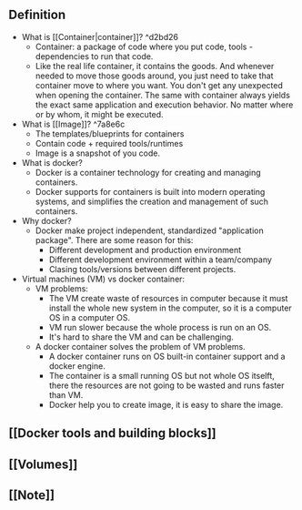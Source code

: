 ## Definition
- What is [[Container|container]]? ^d2bd26
	- Container: a package of code where you put code, tools - dependencies to run that code.
	- Like the real life container, it contains the goods. And whenever needed to move those goods around, you just need to take that container move to where you want. You don't get any unexpected when opening the container. The same with container always yields the exact same application and execution behavior. No matter where or by whom, it might be executed.
- What is [[Image]]? ^7a8e6c
	- The templates/blueprints for containers
	- Contain code + required tools/runtimes
	- Image is a snapshot of  you code.
- What is docker?
	- Docker is a container technology for creating and managing containers.
	- Docker supports for containers is built into modern operating systems, and simplifies the creation and management of such containers.
- Why docker?
	- Docker make project independent, standardized "application package". There are some reason for this:
		- Different development and production environment
		- Different development environment within a team/company
		- Clasing tools/versions between different projects.
- Virtual machines (VM) vs docker container:
	- VM problems:
		- The VM create waste of resources in computer because it must install the whole new system in the computer, so it is a computer OS in a computer OS.
		- VM run slower because the whole process is run on an OS.
		- It's hard to share the VM and can be challenging.
	- A docker container solves the problem of VM problems. 
		- A docker container runs on OS built-in container support and a docker engine. 
		- The container is a small running OS but not whole OS itselft, there the resources are not going to be wasted and runs faster than VM.
		- Docker help you to create image, it is easy to share the image.
## [[Docker tools and building blocks]]
## [[Volumes]]
## [[Note]]
